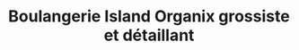 ---
title: "Boulangerie Island Organix grossiste et détaillant"
url: /montreal/boulangerie-island-organix-grossiste-et-detaillant/
shop: bakery
---